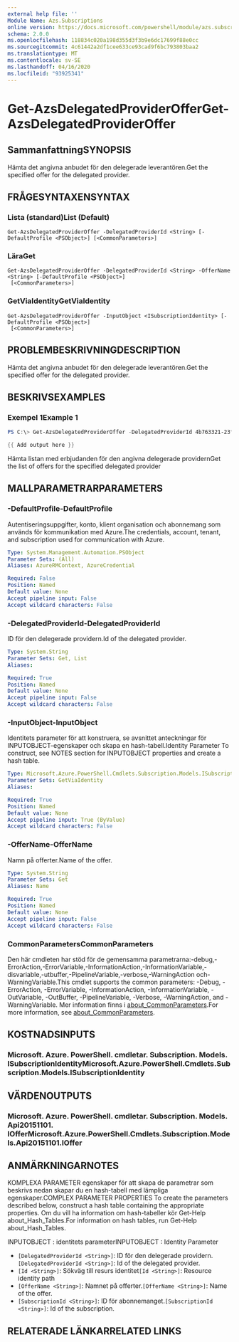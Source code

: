 ```yaml
---
external help file: ''
Module Name: Azs.Subscriptions
online version: https://docs.microsoft.com/powershell/module/azs.subscriptions/get-azsdelegatedprovideroffer
schema: 2.0.0
ms.openlocfilehash: 118834c020a198d355d3f3b9e6dc17699f88e0cc
ms.sourcegitcommit: 4c61442a2df1cee633ce93cad9f6bc793803baa2
ms.translationtype: MT
ms.contentlocale: sv-SE
ms.lasthandoff: 04/16/2020
ms.locfileid: "93925341"
---
```

# <span data-ttu-id="8296a-101">Get-AzsDelegatedProviderOffer</span><span class="sxs-lookup"><span data-stu-id="8296a-101">Get-AzsDelegatedProviderOffer</span></span>

## <span data-ttu-id="8296a-102">Sammanfattning</span><span class="sxs-lookup"><span data-stu-id="8296a-102">SYNOPSIS</span></span>
<span data-ttu-id="8296a-103">Hämta det angivna anbudet för den delegerade leverantören.</span><span class="sxs-lookup"><span data-stu-id="8296a-103">Get the specified offer for the delegated provider.</span></span>

## <span data-ttu-id="8296a-104">FRÅGESYNTAXEN</span><span class="sxs-lookup"><span data-stu-id="8296a-104">SYNTAX</span></span>

### <span data-ttu-id="8296a-105">Lista (standard)</span><span class="sxs-lookup"><span data-stu-id="8296a-105">List (Default)</span></span>
```
Get-AzsDelegatedProviderOffer -DelegatedProviderId <String> [-DefaultProfile <PSObject>] [<CommonParameters>]
```

### <span data-ttu-id="8296a-106">Lära</span><span class="sxs-lookup"><span data-stu-id="8296a-106">Get</span></span>
```
Get-AzsDelegatedProviderOffer -DelegatedProviderId <String> -OfferName <String> [-DefaultProfile <PSObject>]
 [<CommonParameters>]
```

### <span data-ttu-id="8296a-107">GetViaIdentity</span><span class="sxs-lookup"><span data-stu-id="8296a-107">GetViaIdentity</span></span>
```
Get-AzsDelegatedProviderOffer -InputObject <ISubscriptionIdentity> [-DefaultProfile <PSObject>]
 [<CommonParameters>]
```

## <span data-ttu-id="8296a-108">PROBLEMBESKRIVNING</span><span class="sxs-lookup"><span data-stu-id="8296a-108">DESCRIPTION</span></span>
<span data-ttu-id="8296a-109">Hämta det angivna anbudet för den delegerade leverantören.</span><span class="sxs-lookup"><span data-stu-id="8296a-109">Get the specified offer for the delegated provider.</span></span>

## <span data-ttu-id="8296a-110">BESKRIVS</span><span class="sxs-lookup"><span data-stu-id="8296a-110">EXAMPLES</span></span>

### <span data-ttu-id="8296a-111">Exempel 1</span><span class="sxs-lookup"><span data-stu-id="8296a-111">Example 1</span></span>
```powershell
PS C:\> Get-AzsDelegatedProviderOffer -DelegatedProviderId 4b763321-23f5-4a45-a44d-9ccfdd705a3d

{{ Add output here }}
```

<span data-ttu-id="8296a-112">Hämta listan med erbjudanden för den angivna delegerade providern</span><span class="sxs-lookup"><span data-stu-id="8296a-112">Get the list of offers for the specified delegated provider</span></span>

## <span data-ttu-id="8296a-113">MALLPARAMETRAR</span><span class="sxs-lookup"><span data-stu-id="8296a-113">PARAMETERS</span></span>

### <span data-ttu-id="8296a-114">-DefaultProfile</span><span class="sxs-lookup"><span data-stu-id="8296a-114">-DefaultProfile</span></span>
<span data-ttu-id="8296a-115">Autentiseringsuppgifter, konto, klient organisation och abonnemang som används för kommunikation med Azure.</span><span class="sxs-lookup"><span data-stu-id="8296a-115">The credentials, account, tenant, and subscription used for communication with Azure.</span></span>

```yaml
Type: System.Management.Automation.PSObject
Parameter Sets: (All)
Aliases: AzureRMContext, AzureCredential

Required: False
Position: Named
Default value: None
Accept pipeline input: False
Accept wildcard characters: False

```

### <span data-ttu-id="8296a-116">-DelegatedProviderId</span><span class="sxs-lookup"><span data-stu-id="8296a-116">-DelegatedProviderId</span></span>
<span data-ttu-id="8296a-117">ID för den delegerade providern.</span><span class="sxs-lookup"><span data-stu-id="8296a-117">Id of the delegated provider.</span></span>

```yaml
Type: System.String
Parameter Sets: Get, List
Aliases:

Required: True
Position: Named
Default value: None
Accept pipeline input: False
Accept wildcard characters: False

```

### <span data-ttu-id="8296a-118">-InputObject</span><span class="sxs-lookup"><span data-stu-id="8296a-118">-InputObject</span></span>
<span data-ttu-id="8296a-119">Identitets parameter för att konstruera, se avsnittet anteckningar för INPUTOBJECT-egenskaper och skapa en hash-tabell.</span><span class="sxs-lookup"><span data-stu-id="8296a-119">Identity Parameter To construct, see NOTES section for INPUTOBJECT properties and create a hash table.</span></span>

```yaml
Type: Microsoft.Azure.PowerShell.Cmdlets.Subscription.Models.ISubscriptionIdentity
Parameter Sets: GetViaIdentity
Aliases:

Required: True
Position: Named
Default value: None
Accept pipeline input: True (ByValue)
Accept wildcard characters: False

```

### <span data-ttu-id="8296a-120">-OfferName</span><span class="sxs-lookup"><span data-stu-id="8296a-120">-OfferName</span></span>
<span data-ttu-id="8296a-121">Namn på offerter.</span><span class="sxs-lookup"><span data-stu-id="8296a-121">Name of the offer.</span></span>

```yaml
Type: System.String
Parameter Sets: Get
Aliases: Name

Required: True
Position: Named
Default value: None
Accept pipeline input: False
Accept wildcard characters: False

```

### <span data-ttu-id="8296a-122">CommonParameters</span><span class="sxs-lookup"><span data-stu-id="8296a-122">CommonParameters</span></span>
<span data-ttu-id="8296a-123">Den här cmdleten har stöd för de gemensamma parametrarna:-debug,-ErrorAction,-ErrorVariable,-InformationAction,-InformationVariable,-disvariable,-utbuffer,-PipelineVariable,-verbose,-WarningAction och-WarningVariable.</span><span class="sxs-lookup"><span data-stu-id="8296a-123">This cmdlet supports the common parameters: -Debug, -ErrorAction, -ErrorVariable, -InformationAction, -InformationVariable, -OutVariable, -OutBuffer, -PipelineVariable, -Verbose, -WarningAction, and -WarningVariable.</span></span> <span data-ttu-id="8296a-124">Mer information finns i [about_CommonParameters](http://go.microsoft.com/fwlink/?LinkID=113216).</span><span class="sxs-lookup"><span data-stu-id="8296a-124">For more information, see [about_CommonParameters](http://go.microsoft.com/fwlink/?LinkID=113216).</span></span>

## <span data-ttu-id="8296a-125">KOSTNADS</span><span class="sxs-lookup"><span data-stu-id="8296a-125">INPUTS</span></span>

### <span data-ttu-id="8296a-126">Microsoft. Azure. PowerShell. cmdletar. Subscription. Models. ISubscriptionIdentity</span><span class="sxs-lookup"><span data-stu-id="8296a-126">Microsoft.Azure.PowerShell.Cmdlets.Subscription.Models.ISubscriptionIdentity</span></span>

## <span data-ttu-id="8296a-127">VÄRDEN</span><span class="sxs-lookup"><span data-stu-id="8296a-127">OUTPUTS</span></span>

### <span data-ttu-id="8296a-128">Microsoft. Azure. PowerShell. cmdletar. Subscription. Models. Api20151101. IOffer</span><span class="sxs-lookup"><span data-stu-id="8296a-128">Microsoft.Azure.PowerShell.Cmdlets.Subscription.Models.Api20151101.IOffer</span></span>



## <span data-ttu-id="8296a-129">ANMÄRKNINGAR</span><span class="sxs-lookup"><span data-stu-id="8296a-129">NOTES</span></span>

<span data-ttu-id="8296a-130">KOMPLEXA PARAMETER egenskaper för att skapa de parametrar som beskrivs nedan skapar du en hash-tabell med lämpliga egenskaper.</span><span class="sxs-lookup"><span data-stu-id="8296a-130">COMPLEX PARAMETER PROPERTIES To create the parameters described below, construct a hash table containing the appropriate properties.</span></span> <span data-ttu-id="8296a-131">Om du vill ha information om hash-tabeller kör Get-Help about_Hash_Tables.</span><span class="sxs-lookup"><span data-stu-id="8296a-131">For information on hash tables, run Get-Help about_Hash_Tables.</span></span>

<span data-ttu-id="8296a-132">INPUTOBJECT <ISubscriptionIdentity> : identitets parameter</span><span class="sxs-lookup"><span data-stu-id="8296a-132">INPUTOBJECT <ISubscriptionIdentity>: Identity Parameter</span></span>
  - <span data-ttu-id="8296a-133">`[DelegatedProviderId <String>]`: ID för den delegerade providern.</span><span class="sxs-lookup"><span data-stu-id="8296a-133">`[DelegatedProviderId <String>]`: Id of the delegated provider.</span></span>
  - <span data-ttu-id="8296a-134">`[Id <String>]`: Sökväg till resurs identitet</span><span class="sxs-lookup"><span data-stu-id="8296a-134">`[Id <String>]`: Resource identity path</span></span>
  - <span data-ttu-id="8296a-135">`[OfferName <String>]`: Namnet på offerter.</span><span class="sxs-lookup"><span data-stu-id="8296a-135">`[OfferName <String>]`: Name of the offer.</span></span>
  - <span data-ttu-id="8296a-136">`[SubscriptionId <String>]`: ID för abonnemanget.</span><span class="sxs-lookup"><span data-stu-id="8296a-136">`[SubscriptionId <String>]`: Id of the subscription.</span></span>

## <span data-ttu-id="8296a-137">RELATERADE LÄNKAR</span><span class="sxs-lookup"><span data-stu-id="8296a-137">RELATED LINKS</span></span>

